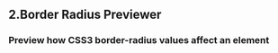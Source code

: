 ## 2.Border Radius Previewer
### Preview how CSS3 border-radius values affect an element

<BorderRadiusPreviewer></BorderRadiusPreviewer>
